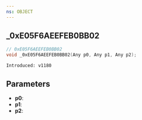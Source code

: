 ```yaml
---
ns: OBJECT
---
```

## _0xE05F6AEEFEB0BB02

```c
// 0xE05F6AEEFEB0BB02
void _0xE05F6AEEFEB0BB02(Any p0, Any p1, Any p2);
```

```
Introduced: v1180
```

## Parameters
* **p0**:
* **p1**:
* **p2**:

